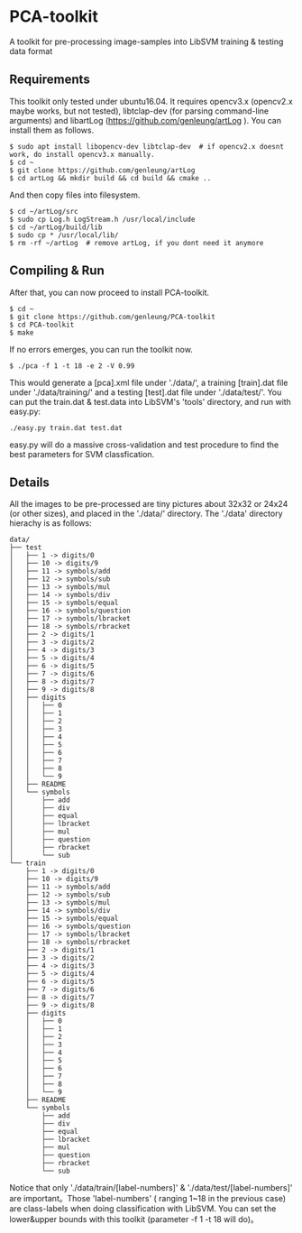 # PCA-toolkit
A toolkit for pre-processing image-samples into LibSVM training &amp; testing data format

## Requirements
This toolkit only tested under ubuntu16.04. It requires opencv3.x (opencv2.x maybe works, but not tested), libtclap-dev (for parsing command-line arguments) and libartLog (https://github.com/genleung/artLog ). You can install them as follows.

    $ sudo apt install libopencv-dev libtclap-dev  # if opencv2.x doesnt work, do install opencv3.x manually.
    $ cd ~
    $ git clone https://github.com/genleung/artLog 
    $ cd artLog && mkdir build && cd build && cmake ..
    
And then copy files into filesystem. 
    
    $ cd ~/artLog/src
    $ sudo cp Log.h LogStream.h /usr/local/include
    $ cd ~/artLog/build/lib
    $ sudo cp * /usr/local/lib/
    $ rm -rf ~/artLog  # remove artLog, if you dont need it anymore
    
## Compiling & Run

After that, you can now proceed to install PCA-toolkit.

    $ cd ~
    $ git clone https://github.com/genleung/PCA-toolkit
    $ cd PCA-toolkit
    $ make 

If no errors emerges, you can run the toolkit now.
    
    $ ./pca -f 1 -t 18 -e 2 -V 0.99

This would generate a [pca].xml file under './data/', a training [train].dat file under './data/training/' and a testing [test].dat file under './data/test/'. You can put the train.dat & test.data into LibSVM's 'tools' directory, and run with easy.py:

    ./easy.py train.dat test.dat

easy.py will do a massive cross-validation and test procedure to find the best parameters for SVM classfication.    

## Details
All the images to be pre-processed are tiny pictures about 32x32 or 24x24 (or other sizes), and placed in the './data/' directory. The './data' directory hierachy is as follows:

    data/
    ├── test
    │   ├── 1 -> digits/0
    │   ├── 10 -> digits/9
    │   ├── 11 -> symbols/add
    │   ├── 12 -> symbols/sub
    │   ├── 13 -> symbols/mul
    │   ├── 14 -> symbols/div
    │   ├── 15 -> symbols/equal
    │   ├── 16 -> symbols/question
    │   ├── 17 -> symbols/lbracket
    │   ├── 18 -> symbols/rbracket
    │   ├── 2 -> digits/1
    │   ├── 3 -> digits/2
    │   ├── 4 -> digits/3
    │   ├── 5 -> digits/4
    │   ├── 6 -> digits/5
    │   ├── 7 -> digits/6
    │   ├── 8 -> digits/7
    │   ├── 9 -> digits/8
    │   ├── digits
    │   │   ├── 0
    │   │   ├── 1
    │   │   ├── 2
    │   │   ├── 3
    │   │   ├── 4
    │   │   ├── 5
    │   │   ├── 6
    │   │   ├── 7
    │   │   ├── 8
    │   │   └── 9
    │   ├── README
    │   └── symbols
    │       ├── add
    │       ├── div
    │       ├── equal
    │       ├── lbracket
    │       ├── mul
    │       ├── question
    │       ├── rbracket
    │       └── sub
    └── train
        ├── 1 -> digits/0
        ├── 10 -> digits/9
        ├── 11 -> symbols/add
        ├── 12 -> symbols/sub
        ├── 13 -> symbols/mul
        ├── 14 -> symbols/div
        ├── 15 -> symbols/equal
        ├── 16 -> symbols/question
        ├── 17 -> symbols/lbracket
        ├── 18 -> symbols/rbracket
        ├── 2 -> digits/1
        ├── 3 -> digits/2
        ├── 4 -> digits/3
        ├── 5 -> digits/4
        ├── 6 -> digits/5
        ├── 7 -> digits/6
        ├── 8 -> digits/7
        ├── 9 -> digits/8
        ├── digits
        │   ├── 0
        │   ├── 1
        │   ├── 2
        │   ├── 3
        │   ├── 4
        │   ├── 5
        │   ├── 6
        │   ├── 7
        │   ├── 8
        │   └── 9
        ├── README
        └── symbols
            ├── add
            ├── div
            ├── equal
            ├── lbracket
            ├── mul
            ├── question
            ├── rbracket
            └── sub

Notice that only './data/train/[label-numbers]' & './data/test/[label-numbers]' are important。Those 'label-numbers' ( ranging 1~18 in the previous case) are class-labels when doing classification with LibSVM. You can set the lower&upper bounds with this toolkit (parameter -f 1 -t 18 will do)。


